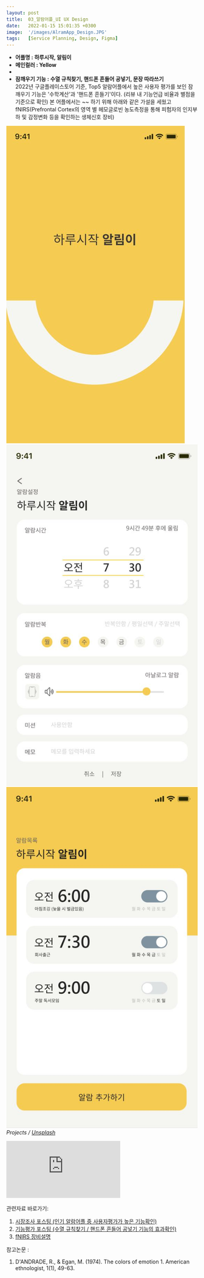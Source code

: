```yaml
---
layout: post
title:  03_알람어플_UI UX Design
date:   2022-01-15 15:01:35 +0300
image:  '/images/AlramApp_Design.JPG'
tags:   [Service Planning, Design, Figma]
---
```


- **어플명 : 하루시작, 알림이** <br/>
- **메인컬러 : Yellow** <br/>
- <br/>
- **잠깨우기 기능 : 수열 규칙찾기, 핸드폰 흔들어 공넣기, 문장 따라쓰기**<br/>
    2022년 구글플레이스토어 기준, Top5 알람어플에서 높은 사용자 평가를 보인 잠깨우기 기능은 '수학계산'과 '핸드폰 흔들기'이다. (리뷰 내 기능언급 비율과 별점을 기준으로 확인) 본 어플에서는 ~~ 하기 위해 아래와 같은 가설을 세웠고 fNIRS(Prefrontal Cortex의 영역 별 헤모글로빈 농도측정을 통해 피험자의 인지부하 및 감정변화 등을 확인하는 생체신호 장비)


<!--작업물 세부 이미지!-->
<div class="gallery-box">
  <div class="gallery">
    <img src="/images/Posting/AlramApp/02.JPG" alt="Project">
    <img src="/images/Posting/AlramApp/03.JPG" alt="Project">
    <img src="/images/Posting/AlramApp/06.JPG" alt="Project">
  </div>
  <em>Projects / <a href="https://unsplash.com/" target="_blank">Unsplash</a></em>
</div>
<!--작업물 영상!-->
<p><iframe src="https://www.youtube.com/embed/RpW-rzw1kx8" frameborder="0" allowfullscreen></iframe></p>

관련자료 바로가기: 
1. [시장조사 포스팅 (인기 알람어플 중 사용자평가가 높은 기능확인)](https://hongdaye71.github.io/blog/alram-mobile-app-research)
2. [기능평가 포스팅 (수열 규칙찾기 / 핸드폰 흔들어 공넣기 기능의 효과확인)](https://hongdaye71.github.io/blog/alram-mobile-app-serviceplanning)
3. [fNIRS 장비설명](https://hongdaye71.github.io/blog/fnirs)

참고논문 : 
1. D'ANDRADE, R., & Egan, M. (1974). The colors of emotion 1. American ethnologist, 1(1), 49-63.

<!--
Test Color : 
Red(Exciting)
yellow(Playful)
Blue(선호되는 컬러니까 테스트 / red,yellow랑 비교용)

논문 : the colors of emotion’ 
https://anthrosource.onlinelibrary.wiley.com/doi/pdf/10.1525/ae.1974.1.1.02a00030
 -->